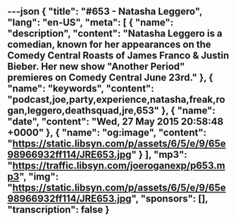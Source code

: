 ---json
{
  "title": "#653 - Natasha Leggero",
  "lang": "en-US",
  "meta": [
    {
      "name": "description",
      "content": "Natasha Leggero is a comedian, known for her appearances on the Comedy Central Roasts of James Franco & Justin Bieber. Her new show \"Another Period\" premieres on Comedy Central June 23rd."
    },
    {
      "name": "keywords",
      "content": "podcast,joe,party,experience,natasha,freak,rogan,leggero,deathsquad,jre,653"
    },
    {
      "name": "date",
      "content": "Wed, 27 May 2015 20:58:48 +0000"
    },
    {
      "name": "og:image",
      "content": "https://static.libsyn.com/p/assets/6/5/e/9/65e98966932ff114/JRE653.jpg"
    }
  ],
  "mp3": "https://traffic.libsyn.com/joeroganexp/p653.mp3",
  "img": "https://static.libsyn.com/p/assets/6/5/e/9/65e98966932ff114/JRE653.jpg",
  "sponsors": [],
  "transcription": false
}
---
<episode-header />

<timemark seconds="0" />

<transcribe-call-to-action />

<episode-footer />